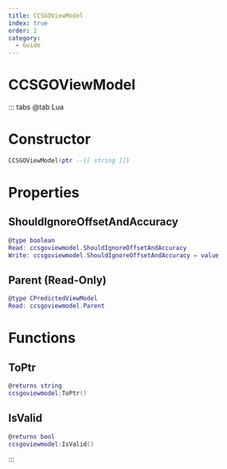 ```yaml
---
title: CCSGOViewModel
index: true
order: 2
category:
  - Guide
---
```


# CCSGOViewModel

::: tabs
@tab Lua
# Constructor
```lua
CCSGOViewModel(ptr --[[ string ]])
```
# Properties
## ShouldIgnoreOffsetAndAccuracy 
```lua
@type boolean
Read: ccsgoviewmodel.ShouldIgnoreOffsetAndAccuracy
Write: ccsgoviewmodel.ShouldIgnoreOffsetAndAccuracy = value
```
## Parent (Read-Only)
```lua
@type CPredictedViewModel
Read: ccsgoviewmodel.Parent
```
# Functions
## ToPtr
```lua
@returns string
ccsgoviewmodel:ToPtr()
```
## IsValid
```lua
@returns bool
ccsgoviewmodel:IsValid()
```

:::